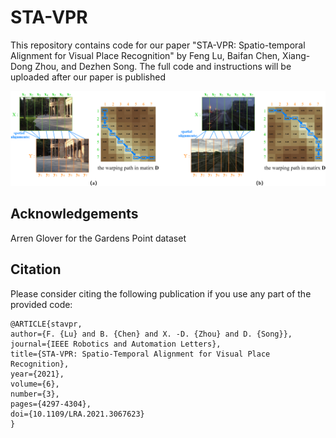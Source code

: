 # STA-VPR
This repository contains code for our paper "STA-VPR: Spatio-temporal Alignment for Visual Place Recognition" by Feng Lu, Baifan Chen, Xiang-Dong Zhou, and Dezhen Song. The full code and instructions will be uploaded after our paper is published

![spatial_alignment_sample](images/spatial_alignment_sample.png)

## Acknowledgements 
Arren Glover for the Gardens Point dataset

## Citation

Please consider citing the following publication if you use any part of the provided code:
```
@ARTICLE{stavpr,
author={F. {Lu} and B. {Chen} and X. -D. {Zhou} and D. {Song}},
journal={IEEE Robotics and Automation Letters},
title={STA-VPR: Spatio-Temporal Alignment for Visual Place Recognition},
year={2021},
volume={6},
number={3},
pages={4297-4304},
doi={10.1109/LRA.2021.3067623}
}
```

